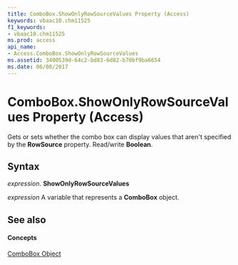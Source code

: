 ```yaml
---
title: ComboBox.ShowOnlyRowSourceValues Property (Access)
keywords: vbaac10.chm11525
f1_keywords:
- vbaac10.chm11525
ms.prod: access
api_name:
- Access.ComboBox.ShowOnlyRowSourceValues
ms.assetid: 3400539d-64c2-bd83-6d82-b70bf9ba6654
ms.date: 06/08/2017
---
```



# ComboBox.ShowOnlyRowSourceValues Property (Access)

Gets or sets whether the combo box can display values that aren't specified by the **RowSource** property. Read/write **Boolean**.


## Syntax

 _expression_. **ShowOnlyRowSourceValues**

 _expression_ A variable that represents a **ComboBox** object.


## See also


#### Concepts


[ComboBox Object](combobox-object-access.md)


